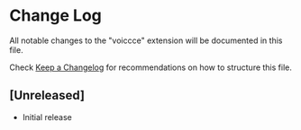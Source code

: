 # Change Log

All notable changes to the "voiccce" extension will be documented in this file.

Check [Keep a Changelog](http://keepachangelog.com/) for recommendations on how to structure this file.

## [Unreleased]

- Initial release
